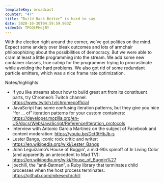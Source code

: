 ```yaml
---
templateKey: broadcast
counter: "47"
title: “Build Back Better” is hard to say
date: 2020-10-30T04:59:59.963Z
videoId: TPGQtPHdjRY
---
```

With the election right around the corner, we’ve got politics on the mind. Expect some anxiety over bleak outcomes and lots of armchair philosophizing about the possibilities of democracy. But we were able to cram at least a little programming into the stream. We add some new container classes, true catnip for the programmer trying to procrastinate while avoiding the hard problems. We also got rid of some redundant particle emitters, which was a nice frame rate optimization.

Notes/highlights

- If you like streams about how to build great art from its constituent parts, try Chromeo’s Twitch channel: https://www.twitch.tv/chromeoofficial
- JavaScript has some confusing iteration patterns, but they give you nice “for … of” iteration patterns for your custom containers: https://developer.mozilla.org/en-US/docs/Web/JavaScript/Reference/Iteration_protocols
- Interview with Antonio Garcia Martinez on the subject of Facebook and content moderation: https://youtu.be/Dct3tHbJb-s
- Lester Bangs, iconic rock critic and writer: https://en.wikipedia.org/wiki/Lester_Bangs
- John Leguizamo’s House of Buggin’, a mid-90s spinoff of In Living Color (and apparently an antecedent to Mad TV): https://en.wikipedia.org/wiki/House_of_Buggin%27
- joechill, the “anti-Batman”, a Ruby library that terminates child processes when the host process terminates: https://github.com/mikesech/chill